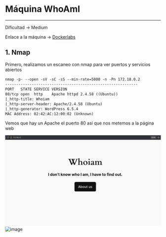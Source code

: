 # Máquina WhoAmI

---------------------

Dificultad -> Medium

Enlace a la máquina -> [Dockerlabs](https://dockerlabs.es/)

## 1. Nmap

Primero, realizamos un escaneo con nmap para ver puertos y servicios abiertos

```shell
nmap -p- --open -sV -sC -sS --min-rate=5000 -n -Pn 172.18.0.2
------------------------------------------------------------
PORT   STATE SERVICE VERSION
80/tcp open  http    Apache httpd 2.4.58 ((Ubuntu))
|_http-title: Whoiam
|_http-server-header: Apache/2.4.58 (Ubuntu)
|_http-generator: WordPress 6.5.4
MAC Address: 02:42:AC:12:00:02 (Unknown)
```

Vemos que hay un Apache el puerto 80 asi que nos metemos a la página web

![](assets/1cb63fb5d2eedd3e93b3946bb3a59b06d156795a.png)
<img width="321" height="262" alt="image" src="https://github.com/user-attachments/assets/acbc3bd5-65a2-4553-aae7-94fcf160edfe" />

